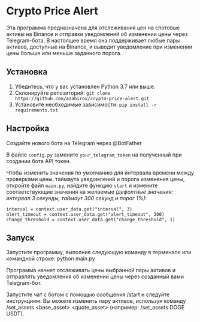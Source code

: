 # Crypto Price Alert

Эта программа предназначена для отслеживания цен на спотовые активы на 
Binance и отправки уведомлений об изменении цены через Telegram-бота. 
В настоящее время она поддерживает любые пары активов, 
доступные на Binance, и выводит уведомление при изменении цены 
больше или меньше заданного порога.

## Установка

1. Убедитесь, что у вас установлен Python 3.7 или выше.
2. Склонируйте репозиторий:
`git clone https://github.com/azabirov/crypto-price-alert.git`
3. Установите необходимые зависимости:
`pip install -r requirements.txt`

## Настройка

Создайте нового бота на Telegram через @BotFather 

В файле `config.py` замените `your_telegram_token` на полученный при создании бота
API токен.

Чтобы изменить значения по умолчанию для интервала времени между проверками цены, таймаута 
уведомлений и порога изменения цены, откройте файл `main.py`, найдите функцию `start` 
и измените соответствующие значения на желаемые *(дефолтные значения: интервал 3 секунды,
таймаут 300 секунд и порог 1%)*:

```
interval = context.user_data.get("interval", 3)
alert_timeout = context.user_data.get("alert_timeout", 300)
change_threshold = context.user_data.get("change_threshold", 1)
```

## Запуск
Запустите программу, выполнив следующую команду в терминале
или командной строке:
python main.py

Программа начнет отслеживать цены выбранной пары активов и отправлять уведомления об изменении цены через созданный вами Telegram-бот.

Запустите чат с ботом с помощью сообщения /start и следуйте инструкциям. Вы можете изменить пару активов, используя команду /set_assets <base_asset> <quote_asset> (например: /set_assets DOGE USDT).